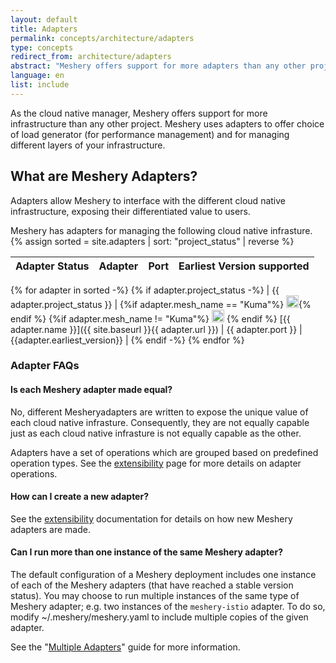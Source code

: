```yaml
---
layout: default
title: Adapters
permalink: concepts/architecture/adapters
type: concepts
redirect_from: architecture/adapters
abstract: "Meshery offers support for more adapters than any other project or product in the world. Meshery uses adapters for managing the various cloud native infrastructure."
language: en
list: include
---
```


As the cloud native manager, Meshery offers support for more infrastructure than any other project. Meshery uses adapters to offer choice of load generator (for performance management) and for managing different layers of your infrastructure.

## What are Meshery Adapters?

Adapters allow Meshery to interface with the different cloud native infrastructure, exposing their differentiated value to users.

Meshery has adapters for managing the following cloud native infrasture.
{% assign sorted = site.adapters | sort: "project_status" | reverse %}

| Adapter Status | Adapter | Port | Earliest Version supported |
| :------------: | :----------: | :--: | :------------------------: |
{% for adapter in sorted -%}
{% if adapter.project_status -%}
| {{ adapter.project_status }} | {%if adapter.mesh_name == "Kuma"%} <img src="{{ adapter.image }}" style="width:20px" data-logo-for-dark="{{ adapter.white_image }}" data-logo-for-light="{{ adapter.image }}" id="logo-dark-light" loading="lazy"/>{% endif %} {%if adapter.mesh_name != "Kuma"%} <img src="{{ adapter.image }}" style="width:20px" /> {% endif %} [{{ adapter.name }}]({{ site.baseurl }}{{ adapter.url }}) | {{ adapter.port }} | {{adapter.earliest_version}} |
{% endif -%}
{% endfor %}

### Adapter FAQs

#### Is each Meshery adapter made equal?

No, different Mesheryadapters are written to expose the unique value of each cloud native infrasture. Consequently, they are not equally capable just as each cloud native infrasture is not equally capable as the other.

Adapters have a set of operations which are grouped based on predefined operation types. See the [extensibility]({{site.baseurl}}/extensibility) page for more details on adapter operations.

#### How can I create a new adapter?

See the [extensibility]({{site.baseurl}}/extensibility) documentation for details on how new Meshery adapters are made.

#### Can I run more than one instance of the same Meshery adapter?

The default configuration of a Meshery deployment includes one instance of each of the Meshery adapters (that have reached a stable version status). You may choose to run multiple instances of the same type of Meshery adapter; e.g. two instances of the `meshery-istio` adapter. To do so, modify ~/.meshery/meshery.yaml to include multiple copies of the given adapter.

See the "[Multiple Adapters]({{site.baseurl}}/guides/multiple-adapters)" guide for more information.
